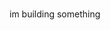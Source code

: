 ### 
im building something

<!--![Uploading OIG.jpg…]()


![img](https://github.com/kachbit/kachbit/assets/59241904/cb7b9056-ef86-47db-966f-67eeb4867dfa)
![_fd8abc70-50e1-47f0-a8b8-f221365f85ff](https://github.com/kachbit/kachbit/assets/59241904/45d25bb7-296a-4e6e-9e5b-d86be9b7ab64)

**kachbit/kachbit** is a ✨ _special_ ✨ repository because its `README.md` (this file) appears on your GitHub profile.

Here are some ideas to get you started:

- 🔭 I’m currently working on ...
- 🌱 I’m currently learning ...
- 👯 I’m looking to collaborate on ...
- 🤔 I’m looking for help with ...
- 💬 Ask me about ...
- 📫 How to reach me: ...
- 😄 Pronouns: ...
- ⚡ Fun fact: ...
-->
